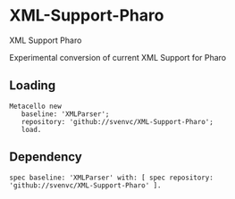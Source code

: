 # XML-Support-Pharo
XML Support Pharo

Experimental conversion of current XML Support for Pharo

## Loading

```smalltalk
Metacello new
   baseline: 'XMLParser';
   repository: 'github://svenvc/XML-Support-Pharo';
   load.
```

## Dependency

```smalltalk
spec baseline: 'XMLParser' with: [ spec repository: 'github://svenvc/XML-Support-Pharo' ].
```


